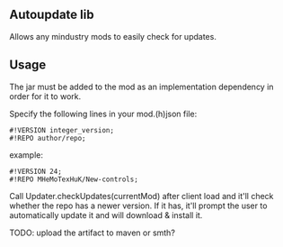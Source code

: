 ## Autoupdate lib
Allows any mindustry mods to easily check for updates.

## Usage
The jar must be added to the mod as an implementation dependency in order for it to work.

Specify the following lines in your mod.(h)json file:
```
#!VERSION integer_version;
#!REPO author/repo;
```
example:
```
#!VERSION 24;
#!REPO MHeMoTexHuK/New-controls;
```

Call Updater.checkUpdates(currentMod) after client load and it'll check whether the repo has a newer version.
If it has, it'll prompt the user to automatically update it and will download & install it.

TODO: upload the artifact to maven or smth?

##
